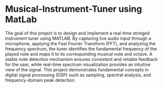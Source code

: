 # Musical-Instrument-Tuner using MatLab
The goal of this project is to design and implement a real-time stringed instrument tuner using MATLAB. By capturing live audio input through a microphone, applying the Fast Fourier Transform (FFT), and analyzing the frequency spectrum, the tuner identifies the fundamental frequency of the played note and maps it to its corresponding musical note and octave. A stable note detection mechanism ensures consistent and reliable feedback for the user, while real-time spectrum visualization provides an intuitive view of the signal. This project demonstrates fundamental concepts in digital signal processing (DSP) such as sampling, spectral analysis, and frequency-domain peak detection.
